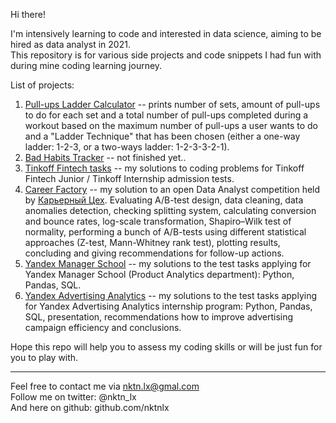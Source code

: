 Hi there!


I'm intensively learning to code and interested in data science, aiming to be hired as data analyst in 2021.  
This repository is for various side projects and code snippets I had fun with during mine coding learning journey.  


List of projects:
1. [Pull-ups Ladder Calculator](https://github.com/nktnlx/side_projects/tree/master/1_pull-ups_ladder) -- prints number of sets, amount of pull-ups to do for each set and a total number of pull-ups completed during a workout based on the maximum number of pull-ups a user wants to do and a "Ladder Technique" that has been chosen (either a one-way ladder: 1-2-3, or a two-ways ladder: 1-2-3-3-2-1).  
2. [Bad Habits Tracker](https://github.com/nktnlx/side_projects) -- not finished yet..
3. [Tinkoff Fintech tasks](https://github.com/nktnlx/side_projects/tree/master/3_tinkoff_fintech_tasks) -- my solutions to coding problems for Tinkoff Fintech Junior / Tinkoff Internship admission tests.  
4. [Career Factory](https://github.com/nktnlx/side_projects/tree/master/4_career_factory) -- my solution to an open Data Analyst competition held by [Карьерный Цех](https://careerfactory.ru/). Evaluating A/B-test design, data cleaning, data anomalies detection, checking splitting system, calculating conversion and bounce rates, log-scale transformation, Shapiro–Wilk test of normality, performing a bunch of A/B-tests using different statistical approaches (Z-test, Mann-Whitney rank test), plotting results, concluding and giving recommendations for follow-up actions.       
5. [Yandex Manager School](https://github.com/nktnlx/side_projects/tree/master/5_ya_manager_school) -- my solutions to the test tasks applying for Yandex Manager School (Product Analytics department): Python, Pandas, SQL.  
6. [Yandex Advertising Analytics](https://github.com/nktnlx/side_projects/tree/master/6_ya_ad_internship) -- my solutions to the test tasks applying for Yandex Advertising Analytics internship program: Python, Pandas, SQL, presentation, recommendations how to improve advertising campaign efficiency and conclusions.  



Hope this repo will help you to assess my coding skills or will be just fun for you to play with.  



--------------------------------------------
Feel free to contact me via nktn.lx@gmal.com  
Follow me on twitter: @nktn_lx  
And here on github: github.com/nktnlx  